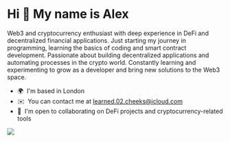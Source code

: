 Hi 👋 My name is Alex
=========================

Web3 and cryptocurrency enthusiast with deep experience in DeFi and decentralized financial applications. Just starting my journey in programming, learning the basics of coding and smart contract development. Passionate about building decentralized applications and automating processes in the crypto world. Constantly learning and experimenting to grow as a developer and bring new solutions to the Web3 space.

* 🌍  I'm based in London
* ✉️  You can contact me at [learned.02.cheeks@icloud.com](mailto:learned.02.cheeks@icloud.com)
* 🤝  I'm open to collaborating on DeFi projects and cryptocurrency-related tools

<a href="https://www.x.com/@SHolder24" target="_blank" rel="noreferrer"><img
src="https://img.shields.io/twitter/follow/@SHolder24?logo=twitter&style=for-the-badge&color=22c55e&labelColor=000000"
/></a>







